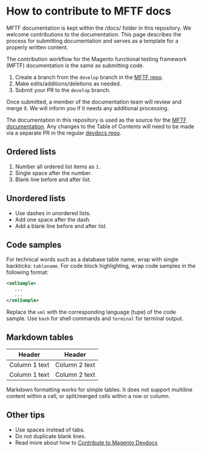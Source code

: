 # How to contribute to MFTF docs

MFTF documentation is kept within the /docs/ folder in this repository.
We welcome contributions to the documentation.
This page describes the process for submitting documentation and serves as a template for a properly written content.

The contribution workflow for the Magento functional testing framework (MFTF) documentation is the same as submitting code.

1. Create a branch from the `develop` branch in the [MFTF repo][].
1. Make edits/additions/deletions as needed.
1. Submit your PR to the `develop` branch.

Once submitted, a member of the documentation team will review and merge it.
We will inform you if it needs any additional processing.

The documentation in this repository is used as the source for the [MFTF documentation][].
Any changes to the Table of Contents will need to be made via a separate PR in the regular [devdocs repo][].

## Ordered lists

1. Number all ordered list items as `1.`
1. Single space after the number.
1. Blank line before and after list.

## Unordered lists

- Use dashes in unordered lists.
- Add one space after the dash.
- Add a blank line before and after list.

## Code samples

For technical words such as a database table name, wrap with single backticks: `tablename`.
For code block highlighting, wrap code samples in the following format:

```xml
<xmlSample>
   ...
   ...
</xmlSample>
```

Replace the `xml` with the corresponding language (tupe) of the code sample. Use `bash` for shell commands and `terminal` for terminal output.

## Markdown tables

| Header      | Header |
| ----------- | ----------- |
| Column 1 text | Column 2 text|
| Column 1 text | Column 2 text|

Markdown formatting works for simple tables. It does not support multiline content within a cell, or split/merged cells within a row or column.

## Other tips

- Use spaces instead of tabs.
- Do not duplicate blank lines.
- Read more about how to [Contribute to Magento Devdocs][]

<!-- For readability, we abstract the link URLS to the bottom of the page. The extra set of square brackets denotes it is a link, rather than plain brackets. >

<!-- Link Definitions -->
[devdocs repo]: https://github.com/magento/devdocs/blob/master/_data/toc/mftf.yml
[MFTF repo]: https://github.com/magento/magento2-functional-testing-framework
[Contribute to Magento Devdocs]: https://github.com/magento/devdocs/blob/master/.github/CONTRIBUTING.md
[MFTF documentation]: https://devdocs.magento.com/mftf/docs/introduction.html
